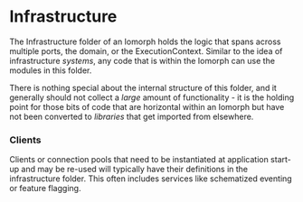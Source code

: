 # Infrastructure

The Infrastructure folder of an Iomorph holds the logic that spans across multiple ports, the domain, or the ExecutionContext.  Similar to the idea of infrastructure _systems_, any code that is within the Iomorph can use the modules in this folder.

There is nothing special about the internal structure of this folder, and it generally should not collect a _large_ amount of functionality - it is the holding point for those bits of code that are horizontal within an Iomorph but have not been converted to _libraries_ that get imported from elsewhere.

### Clients

Clients or connection pools that need to be instantiated at application start-up and may be re-used will typically have their definitions in the infrastructure folder.  This often includes services like schematized eventing or feature flagging.

